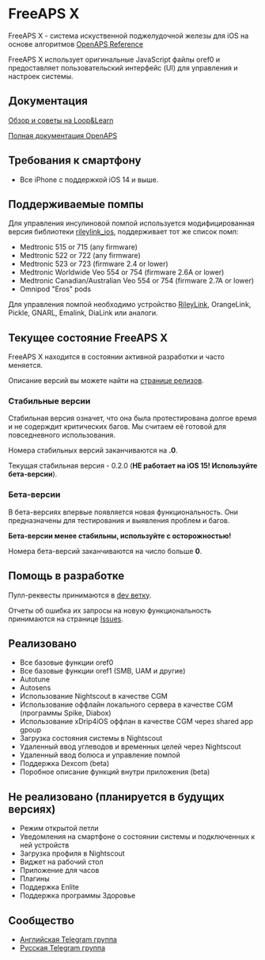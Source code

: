 # FreeAPS X

FreeAPS X - система искуственной поджелудочной железы для iOS на основе алгоритмов [OpenAPS Reference](https://github.com/openaps/oref0)

FreeAPS X использует оригинальные JavaScript файлы oref0 и предоставляет пользовательский интерфейс (UI) для управления и настроек системы.

## Документация

[Обзор и советы на Loop&Learn](https://www.loopandlearn.org/freeaps-x/)

[Полная документация OpenAPS](https://openaps.readthedocs.io/en/latest/)

## Требования к смартфону

- Все iPhone с поддержкой iOS 14 и выше.

## Поддерживаемые помпы

Для управления инсулиновой помпой используется модифицированная версия библиотеки [rileylink_ios](https://github.com/ps2/rileylink_ios), поддерживает тот же список помп:

- Medtronic 515 or 715 (any firmware)
- Medtronic 522 or 722 (any firmware)
- Medtronic 523 or 723 (firmware 2.4 or lower)
- Medtronic Worldwide Veo 554 or 754 (firmware 2.6A or lower)
- Medtronic Canadian/Australian Veo 554 or 754 (firmware 2.7A or lower)
- Omnipod "Eros" pods

Для управления помпой необходимо устройство [RileyLink](https://getrileylink.org), OrangeLink, Pickle, GNARL, Emalink, DiaLink или аналоги.

## Текущее состояние FreeAPS X

FreeAPS X находится в состоянии активной разработки и часто меняется.

Описание версий вы можете найти на [странице релизов](https://github.com/ivalkou/freeaps/releases).

### Стабильные версии

Стабильная версия означет, что она была протестирована долгое время и не содерждит критических багов. Мы считаем её готовой для повседневного использования.

Номера стабильных версий заканчиваются на **.0**.

Текущая стабильная версия - 0.2.0 (**НЕ работает на iOS 15! Используйте бета-версии**).

### Бета-версии

В бета-версиях впервые появляется новая функциональность. Они предназначены для тестирования и выявления проблем и багов.

**Бета-версии менее стабильны, используйте с осторожностью!**

Номера бета-версий заканчиваются на число больше **0**.

## Помощь в разработке

Пулл-реквесты принимаются в [dev ветку](https://github.com/ivalkou/freeaps/tree/dev).

Отчеты об ошибка их запросы на новую функциональность принимаются на странице [Issues](https://github.com/ivalkou/freeaps/issues).

## Реализовано

- Все базовые функции oref0
- Все базовые функции oref1 (SMB, UAM и другие)
- Autotune
- Autosens
- Использование Nightscout в качестве CGM
- Использование оффлайн локального сервера в качестве CGM (программы Spike, Diabox)
- Использование xDrip4iOS оффлан в качестве CGM через shared app gpoup
- Загрузка состояния системы в Nightscout
- Удаленный ввод углеводов и временных целей через Nightscout
- Удаленный ввод болюса и управление помпой
- Поддержка Dexcom (beta)
- Поробное описание функций внутри приложения (beta)

## Не реализовано (планируется в будущих версиях)

- Режим открытой петли
- Уведомления на смартфоне о состоянии системы и подключенных к ней устройств
- Загрузка профиля в Nightscout
- Виджет на рабочий стол
- Приложение для часов
- Плагины
- Поддержка Enlite
- Поддержка программы Здоровье

## Сообщество

- [Английская Telegram группа](https://t.me/freeapsx_eng)
- [Русская Telegram группа](https://t.me/freeapsx)

